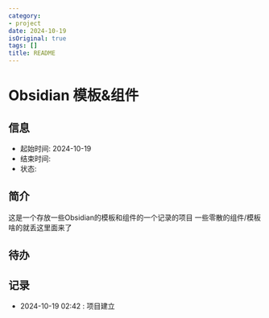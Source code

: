 ```yaml
---
category:
- project
date: 2024-10-19
isOriginal: true
tags: []
title: README
---
```

# Obsidian 模板&组件
## 信息
- 起始时间: 2024-10-19
- 结束时间: 
- 状态: 
## 简介
这是一个存放一些Obsidian的模板和组件的一个记录的项目
一些零散的组件/模板啥的就丢这里面来了
## 待办

## 记录
- 2024-10-19 02:42 :  项目建立